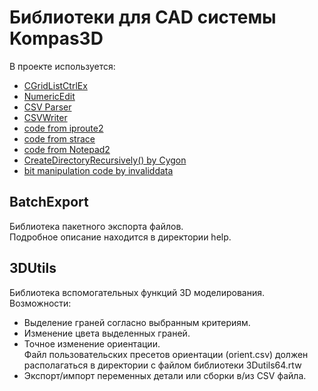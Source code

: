 # Библиотеки для CAD системы Kompas3D

В проекте используется:
 * [CGridListCtrlEx](https://www.codeproject.com/Articles/29064/CGridListCtrlEx-Grid-Control-Based-on-CListCtrl)
 * [NumericEdit](https://github.com/mghini/numeric-edit)
 * [CSV Parser](https://github.com/AriaFallah/csv-parser)
 * [CSVWriter](https://github.com/al-eax/CSVWriter)
 * [code from iproute2](https://mirrors.edge.kernel.org/pub/linux/utils/net/iproute2/)
 * [code from strace](https://strace.io/)
 * [code from Notepad2](https://www.flos-freeware.ch/notepad2.html)
 * [CreateDirectoryRecursively() by Cygon](http://blog.nuclex-games.com/2012/06/how-to-create-directories-recursively-with-win32/)
 * [bit manipulation code by invaliddata](https://stackoverflow.com/questions/3142867/finding-bit-positions-in-an-unsigned-32-bit-integer)

## BatchExport
Библиотека пакетного экспорта файлов.  
Подробное описание находится в директории help.

## 3DUtils
Библиотека вспомогательных функций 3D моделирования.  
Возможности:
 * Выделение граней согласно выбранным критериям.
 * Изменение цвета выделенных граней.
 * Точное изменение ориентации.  
   Файл пользовательских пресетов ориентации (orient.csv)
   должен располагаться в директории с файлом библиотеки 3Dutils64.rtw
 * Экспорт/импорт переменных детали или сборки в/из CSV файла.
